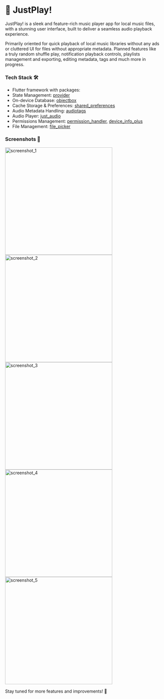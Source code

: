 # 🎵 JustPlay!  

JustPlay! is a sleek and feature-rich music player app for local music files, with a stunning user interface, built to deliver a seamless audio playback experience.

Primarily oriented for quick playback of local music libraries without any ads or cluttered UI for files without appropriate metadata. Planned features like a truly random shuffle play, notification playback controls, playlists management and exporting, editing metadata, tags and much more in progress.

### Tech Stack 🛠️  
+ Flutter framework with packages:  
+ State Management: [provider](https://pub.dev/packages/provider)  
+ On-device Database: [objectbox](https://pub.dev/packages/objectbox)  
+ Cache Storage & Preferences: [shared_preferences](https://pub.dev/packages/shared_preferences)  
+ Audio Metadata Handling: [audiotags](https://pub.dev/packages/audiotags)  
+ Audio Player: [just_audio](https://pub.dev/packages/just_audio)  
+ Permissions Management: [permission_handler](https://pub.dev/packages/permission_handler), [device_info_plus](https://pub.dev/packages/device_info_plus)  
+ File Management: [file_picker](https://pub.dev/packages/file_picker)    

### Screenshots 📸
<img src="screenshots/screenshot_1.jpg" alt="screenshot_1" width="350">  
<img src="screenshots/screenshot_2.jpg" alt="screenshot_2" width="350">  
<img src="screenshots/screenshot_3.jpg" alt="screenshot_3" width="350">  
<img src="screenshots/screenshot_4.jpg" alt="screenshot_4" width="350">  
<img src="screenshots/screenshot_5.jpg" alt="screenshot_5" width="350">  

Stay tuned for more features and improvements! 🚀  
